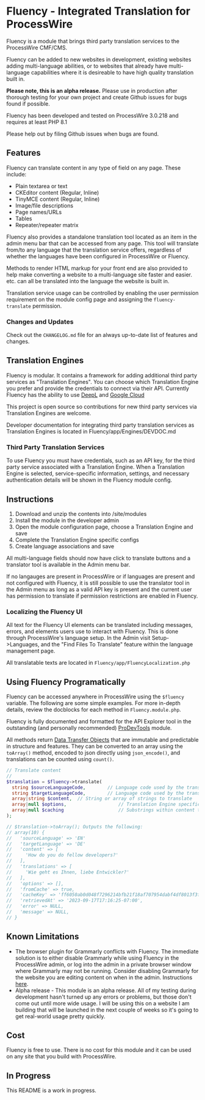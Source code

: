 # Fluency - Integrated Translation for ProcessWire

Fluency is a module that brings third party translation services to the ProcessWire CMF/CMS.

Fluency can be added to new websites in development, existing websites adding multi-language abilities, or to websites that already have multi-language capabilities where it is desireable to have high quality translation built in.

**Please note, this is an alpha release.** Please use in production after thorough testing for your own project and create Github issues for bugs found if possible.

Fluency has been developed and tested on ProcessWire 3.0.218 and requires at least PHP 8.1

Please help out by filing Github issues when bugs are found.

## Features

Fluency can translate content in any type of field on any page. These include:

- Plain textarea or text
- CKEditor content (Regular, Inline)
- TinyMCE content (Regular, Inline)
- Image/file descriptions
- Page names/URLs
- Tables
- Repeater/repeater matrix

Fluency also provides a standalone translation tool located as an item in the admin menu bar that can be accessed from any page. This tool will translate from/to any language that the translation service offers, regardless of whether the languages have been configured in ProcessWire or Fluency.

Methods to render HTML markup for your front end are also provided to help make converting a website to a multi-language site faster and easier.
etc. can all be translated into the language the website is built in.

Translation service usage can be controlled by enabling the user permission requirement on the module config page and assigning the `fluency-translate` permission.

### Changes and Updates

Check out the `CHANGELOG.md` file for an always up-to-date list of features and changes.

## Translation Engines

Fluency is modular. It contains a framework for adding additional third party services as "Translation Engines". You can choose which Translation Engine you prefer and provide the credentials to connect via their API. Currently Fluency has the ability to use [DeepL](https://www.deepl.com) and [Google Cloud](https://cloud.google.com/translate)

This project is open source so contributions for new third party services via Translation Engines are welcome.

Developer documentation for integrating third party translation services as Translation Engines is located in Fluency/app/Engines/DEVDOC.md

### Third Party Translation Services

To use Fluency you must have credentials, such as an API key, for the third party service associated with a Translation Engine. When a Translation Engine is selected, service-specific information, settings, and necessary authentication details will be shown in the Fluency module config.

## Instructions

1. Download and unzip the contents into /site/modules
2. Install the module in the developer admin
3. Open the module configuration page, choose a Translation Engine and save
4. Complete the Translation Engine specific configs
5. Create language associations and save

All multi-language fields should now have click to translate buttons and a translator tool is available in the Admin menu bar.

If no langauges are present in ProcessWire or if languages are present and not configured with Fluency, it is still possible to use the translator tool in the Admin menu as long as a valid API key is present and the current user has permission to translate if permission restrictions are enabled in Fluency.

### Localizing the Fluency UI

All text for the Fluency UI elements can be translated including messages, errors, and elements users use to interact with Fluency. This is done through ProcessWire's language setup. In the Admin visit Setup->Languages, and the "Find Files To Translate" feature within the language management page.

All translatable texts are located in `Fluency/app/FluencyLocalization.php`

## Using Fluency Programatically

Fluency can be accessed anywhere in ProcessWire using the `$fluency` variable. The following are some simple examples. For more in-depth details, review the docblocks for each method in `Fluency.module.php`.

Fluency is fully documented and formatted for the API Explorer tool in the outstanding (and personally recommended) [ProDevTools](https://processwire.com/talk/store/product/22-prodevtools/) module.

All methods return [Data Transfer Objects](https://medium.com/@sjoerd_bol/how-to-use-data-transfer-objects-dtos-for-clean-php-code-3bbd47a2b3ab) that are immutable and predictable in structure and features. They can be converted to an array using the `toArray()` method, encoded to json directly using `json_encode()`, and translations can be counted using `count()`.

```php
// Translate content
//
$translation = $fluency->translate(
  string $sourceLanguageCode,        // Language code used by the translation service
  string $targetLanguageCode,        // Language code used by the translation service
  array|string $content,  // String or array of strings to translate
  array|null $options,                   // Translation Engine specific options
  array|null $caching                    // Substrings within content that should not be translated
);

// $translation->toArray(); Outputs the following:
// array(10) {
//   'sourceLanguage' => 'EN'
//   'targetLanguage' => 'DE'
//   'content' => [
//     'How do you do fellow developers?'
//   ],
//   'translations' => [
//     'Wie geht es Ihnen, liebe Entwickler?'
//   ],
//   'options' => [],
//   'fromCache' => true,
//   'cacheKey' => 'ff6050ab0d048f7296214bfb21f18af707954dabf4df8013f3f013bc7382a73f',
//   'retrievedAt' => '2023-09-17T17:16:25-07:00',
//   'error' => NULL,
//   'message' => NULL,
// }

```

## Known Limitations

- The browser plugin for Grammarly conflicts with Fluency. The immediate solution is to either disable Grammarly while using Fluency in the ProcessWire admin, or log into the admin in a private browser window where Grammarly may not be running. Consider disabling Grammarly for the website you are editing content on when in the admin. Instructions [here](https://support.grammarly.com/hc/en-us/articles/115000091612-Turn-off-Grammarly-on-one-or-more-websites).
- Alpha release - This module is an alpha release. All of my testing during development hasn't turned up any errors or problems, but those don't come out until more wide usage. I will be using this on a website I am building that will be launched in the next couple of weeks so it's going to get real-world usage pretty quickly.

## Cost

Fluency is free to use. There is no cost for this module and it can be used on any site that you build with ProcessWire.

## In Progress

This README is a work in progress.
